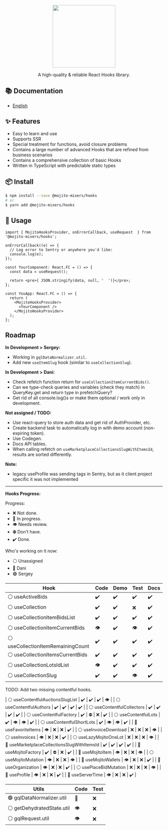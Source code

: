 <p align="center">
  <a href="#">
    <img width="200" src="https://github.com/mojitoinc/mixers/blob/main/public/logo.svg">
  </a>
</p>

<div align="center">
A high-quality & reliable React Hooks library.
</div>

## 📚 Documentation

- [English]()

## ✨ Features

- Easy to learn and use
- Supports SSR
- Special treatment for functions, avoid closure problems
- Contains a large number of advanced Hooks that are refined from business scenarios
- Contains a comprehensive collection of basic Hooks
- Written in TypeScript with predictable static types

## 📦 Install

```bash
$ npm install --save @mojito-mixers/hooks
# or
$ yarn add @mojito-mixers/hooks
```

## 🔨 Usage

```TSX
import { MojitoHooksProvider, onErrorCallback, useRequest  } from '@mojito-mixers/hooks';

onErrorCallback((e) => {
  // Log error to Sentry or anywhere you'd like:
  console.log(e);
});

const YourComponent: React.FC = () => {
  const data = useRequest();

  return <pre>{ JSON.stringify(data, null, '  ')}</pre>;
};

const YouApp: React.FC = () => {
  return (
    <MojitoHooksProvider>
      <YourComponent />
    </MojitoHooksProvider>
  );
};
```

## Roadmap

**In Development > Sergey:**

- Working in `gqlDataNormalizer.util`.
- Add new `useItemSlug` hook (similar to `useCollectionSlug`).

**In Development > Dani:**

- Check refetch function return for `useCollectionItemCurrentBids()`.
- Can we type-check queries and variables (check they match) in QueryKey.get and return type in prefetchQuery?
- Get rid of all console.log()s or make them optional / work only in development.

**Not assigned / TODO:**

- Use react-query to store auth data and get rid of AuthProvider, etc.
- Create backend task to automatically log in with demo account (non-expiring token).
- Use Codegen.
- Docs API tables.
- When calling refetch on `useMarketplaceCollectionsSlugWithItemsId`, results are sorted differently.

**Note:**

- legacy useProfile was sending tags in Sentry, but as it client project specific it was not implemented

---

**Hooks Progress:**

Progress:

- ❌ Not done.
- 🔨 In progress.
- 👁️ Needs review.
- ⛔ Don't have.
- ✔️ Done.

Who's working on it now:

- ⚪ Unassigned
- 🔵 Dani
- 🟢 Sergey

| Hook                               | Code | Demo | Test | Docs |
| ---------------------------------- | ---- | ---- | ---- | ---- |
| ⚪ useActiveBids                   | ✔️   | ✔️   | ✔️   | ✔️   |
| ⚪ useCollection                   | ✔️   | ✔️   | ❌   | ✔️   |
| ⚪ useCollectionItemBidsList       | ✔️   | ✔️   | ✔️   | ✔️   |
| ⚪ useCollectionItemCurrentBids    | 👁️   | ✔️   | 👁️   | ✔️   |
| ⚪ useCollectionItemRemainingCount | ✔️   | ✔️   | ✔️   | ✔️   |
| ⚪ useCollectionItemsCurrentBids   | ✔️   | ✔️   | ✔️   | ✔️   |
| ⚪ useCollectionLotsIdList         | 👁️   | ✔️   | ✔️   | ✔️   |
| ⚪ useCollectionSlug               | ✔️   | ✔️   | 👁️   | ✔️   |

TODO: Add two missing contentful hooks.

| ⚪ useContentfulAuctionsSlugList | ✔️ | ✔️ | ✔️ | 👁️ |
| ⚪ useContentfulAuthors | ✔️ | ✔️ | ✔️ | ✔️ |
| ⚪ useContentfulCollectors | ✔️ | ✔️ | ✔️ | ✔️ |
| ⚪ useContentfulFactory | ✔️ | ⛔ | ❌ | ✔️ |
| ⚪ useContentfulLots | ✔️ | 👁️ | 👁️ | ✔️ |
| ⚪ useContentfulShortLots | ✔️ | 👁️ | 👁️ | ✔️ |
| 🔵 useFavoriteItems | 👁️ | ❌ | ❌ | ✔️ |
| ⚪ useInvoiceDownload | ❌ | ❌ | ❌ | 👁️ |
| ⚪ useInvoices | 👁️ | ❌ | ❌ | ✔️ |
| ⚪ useLazyMojitoOneLot | ❌ | ❌ | ❌ | 👁️ |
| 🔵 useMarketplaceCollectionsSlugWithItemsId | ✔️ | ✔️ | ✔️ | ✔️ |
| 🔵 useMojitoFactory | ✔️ | ⛔ | ❌ | ✔️ |
| 🔵 useMojitoItem | 👁️ | ❌ | ❌ | 👁️ |
| ⚪ useMojitoMutation | 👁️ | ❌ | ❌ | 👁️ |
| 🔵 useMojitoWallets | 👁️ | ❌ | ❌ | ✔️ |
| 🔵 useOrganization | 👁️ | ❌ | ❌ | ✔️ |
| ⚪ usePlaceBidMutation | ❌ | ❌ | ❌ | 👁️ |
| 🔵 useProfile | 👁️ | ❌ | ❌ | ✔️ |
| 🔵 useServerTime | 👁️ | ❌ | ❌ | ✔️ |

| Utils                      | Code | Test |
| -------------------------- | ---- | ---- |
| 🟢 gqlDataNormalizer.util  | 🔨   | ❌   |
| ⚪ getDehydratedState.util | 👁️   | ❌   |
| ⚪ gqlRequest.util         | 👁️   | ❌   |
